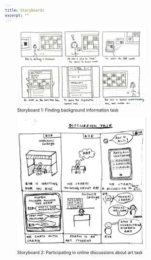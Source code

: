 ```yaml
---
title: Storyboards
excerpt: ""
---
```


<figure>
<img src="../assets/images/storyboard-1.jpg" alt="Storyboard 1" style="max-width: 100%;"/>
<figcaption>Storyboard 1: Finding background information task </figcaption>
</figure> 

<figure>
<img src="../assets/images/storyboard-2.jpg" alt="Storyboard 2" style="max-width: 100%;"/>
<figcaption>Storyboard 2: Participating in online discussions about art task</figcaption>
</figure> 



